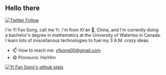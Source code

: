 ## Hello there

<!-- Start: Badge block -->
[![Twitter Follow](https://img.shields.io/twitter/follow/yifansong00?style=social)](https://twitter.com/yifansong00)
<!-- End: Badge block -->

<!-- Start: Self Introduction -->
I'm Yi Fan Song, call me Yi. I'm from Xi'an 🍜, China, and I'm currently doing a bachelor's degree in mathematics at the University of Waterloo in Canada. I learn lots of miscellanous technologies to fuel my 3 A.M. crazy ideas.
<!-- End: Self Introduction -->

- 📫 How to reach me: [yfsong00@gmail.com](mailto:yfsong00@gmail.com)
- 😄 Pronouns: He/Him

<!--
**yi-fan-song/yi-fan-song** is a ✨ _special_ ✨ repository because its `README.md` (this file) appears on your GitHub profile.

Here are some ideas to get you started:

- 🔭 I’m currently working on ...
- 🌱 I’m currently learning ...
- 👯 I’m looking to collaborate on ...
- 🤔 I’m looking for help with ...
- 💬 Ask me about ...
- 📫 How to reach me: ...
- 😄 Pronouns: ...
- ⚡ Fun fact: ...
-->

[![Yi Fan Song's github stats](https://github-readme-stats.vercel.app/api?username=yi-fan-song&count_private=true&theme=merko)](https://github.com/anuraghazra/github-readme-stats)
